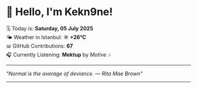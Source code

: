 # 👋 Hello, I'm Kekn9ne!

🗓️ Today is: **Saturday, 05 July 2025**  
🌤️ Weather in Istanbul: **☀️   +26°C**  
📊 GitHub Contributions: **67**  
🎧 Currently Listening: **Mektup** by *Motive* 🎶

---

_"Normal is the average of deviance. — *Rita Mae Brown*"_

---
